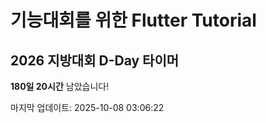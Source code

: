 # 기능대회를 위한 Flutter Tutorial 

## 2026 지방대회 D-Day 타이머
<!-- D-DAY-START -->
**180일 20시간** 남았습니다!

마지막 업데이트: 2025-10-08 03:06:22
<!-- D-DAY-END -->